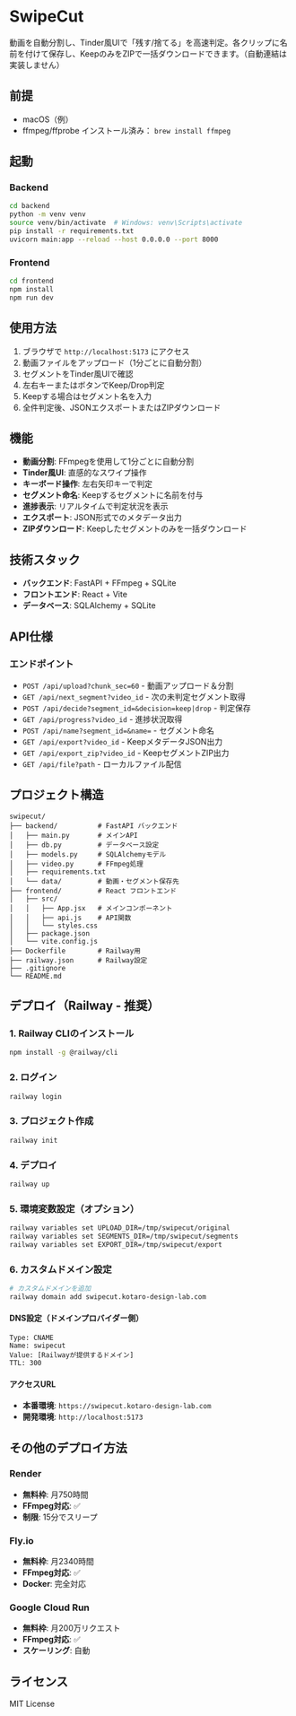 # SwipeCut

動画を自動分割し、Tinder風UIで「残す/捨てる」を高速判定。各クリップに名前を付けて保存し、KeepのみをZIPで一括ダウンロードできます。（自動連結は実装しません）

## 前提

- macOS（例）
- ffmpeg/ffprobe インストール済み： `brew install ffmpeg`

## 起動

### Backend

```bash
cd backend
python -m venv venv
source venv/bin/activate  # Windows: venv\Scripts\activate
pip install -r requirements.txt
uvicorn main:app --reload --host 0.0.0.0 --port 8000
```

### Frontend

```bash
cd frontend
npm install
npm run dev
```

## 使用方法

1. ブラウザで `http://localhost:5173` にアクセス
2. 動画ファイルをアップロード（1分ごとに自動分割）
3. セグメントをTinder風UIで確認
4. 左右キーまたはボタンでKeep/Drop判定
5. Keepする場合はセグメント名を入力
6. 全件判定後、JSONエクスポートまたはZIPダウンロード

## 機能

- **動画分割**: FFmpegを使用して1分ごとに自動分割
- **Tinder風UI**: 直感的なスワイプ操作
- **キーボード操作**: 左右矢印キーで判定
- **セグメント命名**: Keepするセグメントに名前を付与
- **進捗表示**: リアルタイムで判定状況を表示
- **エクスポート**: JSON形式でのメタデータ出力
- **ZIPダウンロード**: Keepしたセグメントのみを一括ダウンロード

## 技術スタック

- **バックエンド**: FastAPI + FFmpeg + SQLite
- **フロントエンド**: React + Vite
- **データベース**: SQLAlchemy + SQLite

## API仕様

### エンドポイント

- `POST /api/upload?chunk_sec=60` - 動画アップロード＆分割
- `GET /api/next_segment?video_id` - 次の未判定セグメント取得
- `POST /api/decide?segment_id=&decision=keep|drop` - 判定保存
- `GET /api/progress?video_id` - 進捗状況取得
- `POST /api/name?segment_id=&name=` - セグメント命名
- `GET /api/export?video_id` - KeepメタデータJSON出力
- `GET /api/export_zip?video_id` - KeepセグメントZIP出力
- `GET /api/file?path` - ローカルファイル配信

## プロジェクト構造

```
swipecut/
├── backend/          # FastAPI バックエンド
│   ├── main.py       # メインAPI
│   ├── db.py         # データベース設定
│   ├── models.py     # SQLAlchemyモデル
│   ├── video.py      # FFmpeg処理
│   ├── requirements.txt
│   └── data/         # 動画・セグメント保存先
├── frontend/         # React フロントエンド
│   ├── src/
│   │   ├── App.jsx   # メインコンポーネント
│   │   ├── api.js    # API関数
│   │   └── styles.css
│   ├── package.json
│   └── vite.config.js
├── Dockerfile        # Railway用
├── railway.json      # Railway設定
├── .gitignore
└── README.md
```

## デプロイ（Railway - 推奨）

### 1. Railway CLIのインストール
```bash
npm install -g @railway/cli
```

### 2. ログイン
```bash
railway login
```

### 3. プロジェクト作成
```bash
railway init
```

### 4. デプロイ
```bash
railway up
```

### 5. 環境変数設定（オプション）
```bash
railway variables set UPLOAD_DIR=/tmp/swipecut/original
railway variables set SEGMENTS_DIR=/tmp/swipecut/segments
railway variables set EXPORT_DIR=/tmp/swipecut/export
```

### 6. カスタムドメイン設定
```bash
# カスタムドメインを追加
railway domain add swipecut.kotaro-design-lab.com
```

#### DNS設定（ドメインプロバイダー側）
```
Type: CNAME
Name: swipecut
Value: [Railwayが提供するドメイン]
TTL: 300
```

#### アクセスURL
- **本番環境**: `https://swipecut.kotaro-design-lab.com`
- **開発環境**: `http://localhost:5173`

## その他のデプロイ方法

### Render
- **無料枠**: 月750時間
- **FFmpeg対応**: ✅
- **制限**: 15分でスリープ

### Fly.io
- **無料枠**: 月2340時間
- **FFmpeg対応**: ✅
- **Docker**: 完全対応

### Google Cloud Run
- **無料枠**: 月200万リクエスト
- **FFmpeg対応**: ✅
- **スケーリング**: 自動

## ライセンス

MIT License